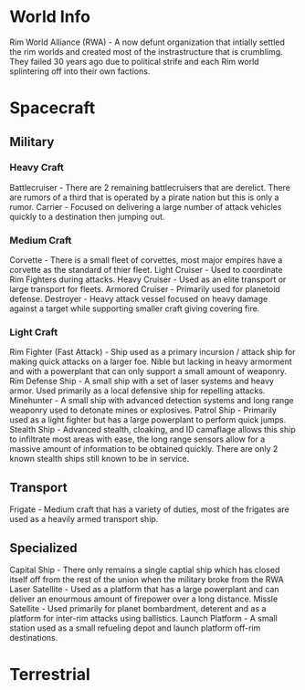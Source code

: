 # World Info

Rim World Alliance (RWA) - A now defunt organization that intially settled the rim worlds and created most of the instrastructure that is crumblimg. They failed 30 years ago due to political strife and each Rim world splintering off into their own factions.

# Spacecraft

## Military

### Heavy Craft

Battlecruiser - There are 2 remaining battlecruisers that are derelict. There are rumors of a third that is operated by a pirate nation but this is only a rumor.
Carrier - Focused on delivering a large number of attack vehicles quickly to a destination then jumping out.

### Medium Craft

Corvette - There is a small fleet of corvettes, most major empires have a corvette as the standard of thier fleet.
Light Cruiser - Used to coordinate Rim Fighters during attacks.
Heavy Cruiser - Used as an elite transport or large transport for fleets.
Armored Cruiser - Primarily used for planetoid defense.
Destroyer - Heavy attack vessel focused on heavy damage against a target while supporting smaller craft giving covering fire.


### Light Craft

Rim Fighter (Fast Attack) - Ship used as a primary incursion / attack ship for making quick attacks on a larger foe. Nible but lacking in heavy armorment and with a powerplant that can only support a small amount of weaponry.
Rim Defense Ship - A small ship with a set of laser systems and heavy armor. Used primarily as a local defensive ship for repelling attacks.
Minehunter - A small ship with advanced detection systems and long range weaponry used to detonate mines or explosives.
Patrol Ship - Primarily used as a light fighter but has a large powerplant to perform quick jumps.
Stealth Ship - Advanced stealth, cloaking, and ID camaflage allows this ship to infiltrate most areas with ease, the long range sensors allow for a massive amount of information to be obtained quickly. There are only 2 known stealth ships still known to be in service.

## Transport

Frigate - Medium craft that has a variety of duties, most of the frigates are used as a heavily armed transport ship.

## Specialized

Capital Ship - There only remains a single captial ship which has closed itself off from the rest of the union when the military broke from the RWA
Laser Satellite - Used as a platform that has a large powerplant and can deliver an enourmous amount of firepower over a long distance.
Missle Satellite - Used primarily for planet bombardment, deterent and as a platform for inter-rim attacks using ballistics.
Launch Platform - A small station used as a small refueling depot and launch platform off-rim destinations.


# Terrestrial


